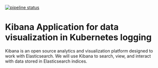 [![pipeline status](https://git.cnct.io/common-tools/samsung-cnct_container-kibana/badges/master/pipeline.svg)](https://git.cnct.io/common-tools/samsung-cnct.container-kibana/commits/master)

# Kibana Application for data visualization in Kubernetes logging

Kibana is an open source analytics and visualization platform designed to work with Elasticsearch. We will use Kibana to search, view, and interact with data stored in Elasticsearch indices.
